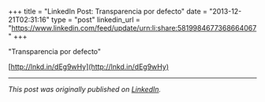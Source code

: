 +++
title = "LinkedIn Post: Transparencia por defecto"
date = "2013-12-21T02:31:16"
type = "post"
linkedin_url = "https://www.linkedin.com/feed/update/urn:li:share:5819984677368664067"
+++

"Transparencia por defecto"

[http://lnkd.in/dEg9wHy](http://lnkd.in/dEg9wHy)

---

*This post was originally published on [LinkedIn](https://www.linkedin.com/in/adrianmoreno/recent-activity/all/).*
